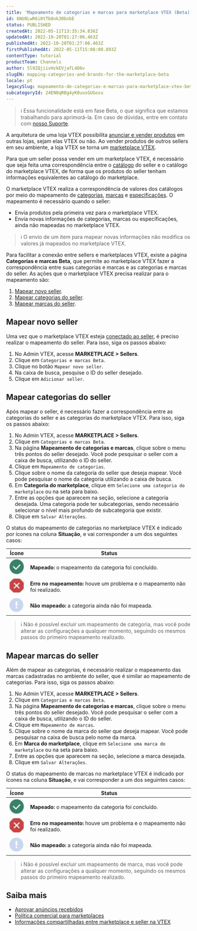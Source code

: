 ```yaml
---
title: 'Mapeamento de categorias e marcas para marketplace VTEX (Beta)'
id: 6NU8LwR6i0tTb8nk30bnbE
status: PUBLISHED
createdAt: 2022-05-11T13:35:34.836Z
updatedAt: 2022-10-20T01:27:06.463Z
publishedAt: 2022-10-20T01:27:06.463Z
firstPublishedAt: 2022-05-11T15:08:00.893Z
contentType: tutorial
productTeam: Channels
author: 5l9ZQjiivHzkEVjafL4O6v
slugEN: mapping-categories-and-brands-for-the-marketplace-beta
locale: pt
legacySlug: mapeamento-de-categorias-e-marcas-para-marketplace-vtex-beta
subcategoryId: 24EN0qRBg4yK0uusGUGosu
---
```


>ℹ️ Essa funcionalidade está em fase Beta, o que significa que estamos trabalhando para aprimorá-la. Em caso de dúvidas, entre em contato com [nosso Suporte](https://support.vtex.com/hc/pt-br/requests).

A arquitetura de uma loja VTEX possibilita [anunciar e vender produtos](https://help.vtex.com/pt/tutorial/estrategias-de-marketplace-na-vtex--tutorials_402) em outras lojas, sejam elas VTEX ou não. Ao vender produtos de outros sellers em seu ambiente, a loja VTEX se torna um [marketplace VTEX](https://help.vtex.com/pt/tutorial/configurar-marketplace-vtex--7splyp5MqIyt2Iyz5jsNzb). 

Para que um seller possa vender em um marketplace VTEX, é necessário que seja feita uma correspondência entre o [catálogo](https://help.vtex.com/pt/tracks/catalogo-101--5AF0XfnjfWeopIFBgs3LIQ/7kz4uWVq6NoaOdUpiJv4PR) do seller e o catálogo do marketplace VTEX, de forma que os produtos do seller tenham informações equivalentes ao catálogo do marketplace. 

O marketplace VTEX realiza a correspondência de valores dos catálogos por meio do mapeamento de [categorias](https://help.vtex.com/pt/tracks/catalog-101--5AF0XfnjfWeopIFBgs3LIQ/2gkZDjXRqfsq62TlAkj4uf), [marcas](https://help.vtex.com/pt/tracks/catalog-101--5AF0XfnjfWeopIFBgs3LIQ/7i3sB8fgkqUp5NoH5yJtfh) e [especificações](https://help.vtex.com/pt/tracks/catalog-101--5AF0XfnjfWeopIFBgs3LIQ/2NQoBv8m4Yz3oQaLgDRagP). O mapeamento é necessário quando o seller:

- Envia produtos pela primeira vez para o marketplace VTEX.
- Envia novas informações de categorias, marcas ou especificações, ainda não mapeadas no marketplace VTEX.

>ℹ️ O envio de um item para mapear novas informações não modifica os valores já mapeados no marketplace VTEX.

Para facilitar a conexão entre sellers e marketplaces VTEX, existe a página **Categorias e marcas Beta**, que permite ao marketplace VTEX fazer a correspondência entre suas categorias e marcas e as categorias e marcas do seller. As ações que o marketplace VTEX precisa realizar para o mapeamento são:

1. [Mapear novo seller](#mapear-novo-seller).
2. [Mapear categorias do seller](#mapear-categorias-do-seller).
3. [Mapear marcas do seller](#mapear-marcas-do-seller).

## Mapear novo seller

Uma vez que o marketplace VTEX esteja [conectado ao seller](https://help.vtex.com/pt/tutorial/adicionar-seller--tutorials_392), é preciso realizar o mapeamento do seller. Para isso, siga os passos abaixo:

1. No Admin VTEX, acesse **MARKETPLACE > Sellers**.
2. Clique em `Categorias e marcas Beta`.
3. Clique no botão `Mapear novo seller`.
4. Na caixa de busca, pesquise o ID do seller desejado.
5. Clique em `Adicionar seller`.

## Mapear categorias do seller

Após mapear o seller, é necessário fazer a correspondência entre as categorias do seller e as categorias do marketplace VTEX. Para isso, siga os passos abaixo:

1. No Admin VTEX, acesse **MARKETPLACE > Sellers**.
2. Clique em `Categorias e marcas Beta`.
3. Na página **Mapeamento de categorias e marcas**, clique sobre o <i class="fas fa-ellipsis-v"></i> menu três pontos do seller desejado. Você pode pesquisar o seller com a caixa de busca, utilizando o ID do seller.
4. Clique em `Mapeamento de categorias`.
5. Clique sobre o nome da categoria do seller que deseja mapear. Você pode pesquisar o nome da categoria utilizando a caixa de busca.
6. Em **Categoria do marketplace**, clique em `Selecione uma categoria do marketplace` ou na <i class="fas fa-angle-down"></i> seta para baixo.
7. Entre as opções que aparecem na seção, selecione a categoria desejada. Uma categoria pode ter subcategorias, sendo necessário selecionar o nível mais profundo de subcategoria que existir.
8. Clique em `Salvar Alterações`.

O status do mapeamento de categorias no marketplace VTEX é indicado por ícones na coluna **Situação**, e vai corresponder a um dos seguintes casos:

| **Ícone** | **Status** |
| ---------- | ---------- |
| <img class="shadow-4" src="https://raw.githubusercontent.com/vtexdocs/help-center-content/refs/heads/main/docs/pt/tutorials/Sellers/Categories%20and%20brands/mapeamento-de-categorias-e-marcas-para-marketplace-vtex-beta_1.JPG" /> | **Mapeado:** o mapeamento da categoria foi concluído. | 
| <img class="shadow-4" src="https://raw.githubusercontent.com/vtexdocs/help-center-content/refs/heads/main/docs/pt/tutorials/Sellers/Categories%20and%20brands/mapeamento-de-categorias-e-marcas-para-marketplace-vtex-beta_2.JPG" /> | **Erro no mapeamento:** houve um problema e o mapeamento não foi realizado. | 
| <img class="shadow-4" src="https://raw.githubusercontent.com/vtexdocs/help-center-content/refs/heads/main/docs/pt/tutorials/Sellers/Categories%20and%20brands/mapeamento-de-categorias-e-marcas-para-marketplace-vtex-beta_3.JPG" /> | **Não mapeado:** a categoria ainda não foi mapeada. |

>ℹ️ Não é possível excluir um mapeamento de categoria, mas você pode alterar as configurações a qualquer momento, seguindo os mesmos passos do primeiro mapeamento realizado.

## Mapear marcas do seller

Além de mapear as categorias, é necessário realizar o mapeamento das marcas cadastradas no ambiente do seller, que é similar ao mapeamento de categorias. Para isso, siga os passos abaixo:

1. No Admin VTEX, acesse **MARKETPLACE > Sellers**.
2. Clique em `Categorias e marcas Beta`.
3. Na página **Mapeamento de categorias e marcas**, clique sobre o <i class="fas fa-ellipsis-v"></i> menu três pontos do seller desejado. Você pode pesquisar o seller com a caixa de busca, utilizando o ID do seller.
4. Clique em `Mapeamento de marcas`.
5. Clique sobre o nome da marca do seller que deseja mapear. Você pode pesquisar na caixa de busca pelo nome da marca.
6. Em **Marca do marketplace**, clique em `Selecione uma marca do marketplace` ou na <i class="fas fa-angle-down"></i> seta para baixo.
7. Entre as opções que aparecem na seção, selecione a marca desejada.
8. Clique em `Salvar Alterações`.

O status do mapeamento de marcas no marketplace VTEX é indicado por ícones na coluna **Situação**, e vai corresponder a um dos seguintes casos:

| **Ícone** | **Status** |
| ---------- | ---------- |
| <img class="shadow-4" src="https://raw.githubusercontent.com/vtexdocs/help-center-content/refs/heads/main/docs/pt/tutorials/Sellers/Categories%20and%20brands/mapeamento-de-categorias-e-marcas-para-marketplace-vtex-beta_4.JPG" /> | **Mapeado:** o mapeamento da categoria foi concluído. | 
| <img class="shadow-4" src="https://raw.githubusercontent.com/vtexdocs/help-center-content/refs/heads/main/docs/pt/tutorials/Sellers/Categories%20and%20brands/mapeamento-de-categorias-e-marcas-para-marketplace-vtex-beta_5.JPG" /> | **Erro no mapeamento:** houve um problema e o mapeamento não foi realizado. | 
| <img class="shadow-4" src="https://raw.githubusercontent.com/vtexdocs/help-center-content/refs/heads/main/docs/pt/tutorials/Sellers/Categories%20and%20brands/mapeamento-de-categorias-e-marcas-para-marketplace-vtex-beta_6.JPG" /> | **Não mapeado:** a categoria ainda não foi mapeada. |

>ℹ️ Não é possível excluir um mapeamento de marca, mas você pode alterar as configurações a qualquer momento, seguindo os mesmos passos do primeiro mapeamento realizado.

## Saiba mais

- [Aprovar anúncios recebidos](https://help.vtex.com/pt/tutorial/sugerindo-e-aprovando-skus/)
- [Política comercial para marketplaces](https://help.vtex.com/pt/tutorial/configurando-a-politica-comercial-para-marketplace--tutorials_404)
- [Informações compartilhadas entre marketplace e seller na VTEX](https://help.vtex.com/pt/tutorial/informacoes-compartilhadas-entre-marketplace-e-seller-na-vtex--3o7WGiBtfnKKZ3Ddug26k3)
